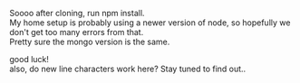 Soooo after cloning, run npm install.  
My home setup is probably using a newer version of node, so hopefully we don't get too many errors from that.  
Pretty sure the mongo version is the same.  
  
good luck!  
also, do new line characters work here? Stay tuned to find out..

